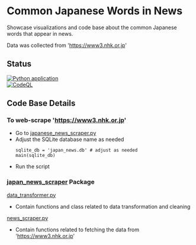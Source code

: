 # Common Japanese Words in News

Showcase visualizations and code base about the common Japanese words that appear in news.

Data was collected from 'https://www3.nhk.or.jp'

## Status
[![Python application](https://github.com/sakan811/Find-Common-Japanese-Words-From-News/actions/workflows/python-app.yml/badge.svg?branch=master)](https://github.com/sakan811/Find-Common-Japanese-Words-From-News/actions/workflows/python-app.yml)  
[![CodeQL](https://github.com/sakan811/Find-Common-Japanese-Words-From-News/actions/workflows/codeql.yml/badge.svg?branch=master)](https://github.com/sakan811/Find-Common-Japanese-Words-From-News/actions/workflows/codeql.yml)

## Code Base Details

### To web-scrape 'https://www3.nhk.or.jp'
- Go to [japanese_news_scraper.py](japanese_news_scraper.py)
- Adjust the SQLite database name as needed
    ```
    sqlite_db = 'japan_news.db' # adjust as needed
    main(sqlite_db)
    ```
- Run the script

### [japan_news_scraper](japan_news_scraper) Package
[data_transformer.py](japan_news_scraper%2Fdata_transformer.py)
- Contain functions and class related to data transformation and cleaning

[news_scraper.py](japan_news_scraper%2Fnews_scraper.py)
- Contain functions related to fetching the data from 'https://www3.nhk.or.jp'
